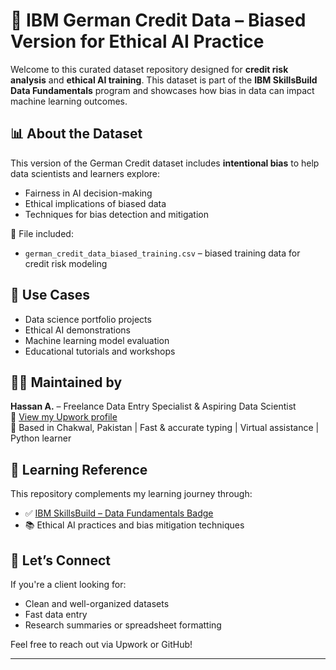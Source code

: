 # 🧠 IBM German Credit Data – Biased Version for Ethical AI Practice

Welcome to this curated dataset repository designed for **credit risk analysis** and **ethical AI training**. This dataset is part of the **IBM SkillsBuild Data Fundamentals** program and showcases how bias in data can impact machine learning outcomes.

## 📊 About the Dataset

This version of the German Credit dataset includes **intentional bias** to help data scientists and learners explore:

- Fairness in AI decision-making  
- Ethical implications of biased data  
- Techniques for bias detection and mitigation

📁 File included:
- `german_credit_data_biased_training.csv` – biased training data for credit risk modeling

## 🎯 Use Cases

- Data science portfolio projects  
- Ethical AI demonstrations  
- Machine learning model evaluation  
- Educational tutorials and workshops

## 👨‍💻 Maintained by

**Hassan A.** – Freelance Data Entry Specialist & Aspiring Data Scientist  
🔗 [View my Upwork profile](https://www.upwork.com/freelancers/~012976a77b6f827b97)  
📍 Based in Chakwal, Pakistan | Fast & accurate typing | Virtual assistance | Python learner

## 🧪 Learning Reference

This repository complements my learning journey through:

- ✅ [IBM SkillsBuild – Data Fundamentals Badge](https://skills.yourlearning.ibm.com/activity/MDL-221?planId=PLAN-BC0FAEE8E439&sectionId=SECTION-B&planIdFromParentTab=PLAN-BC0FAEE8E439&sectionIdFromParentTab=SECTION-B&planIdForChildTab=PLAN-BC0FAEE8E439)  
- 📚 Ethical AI practices and bias mitigation techniques

## 🤝 Let’s Connect

If you're a client looking for:
- Clean and well-organized datasets  
- Fast data entry 
- Research summaries or spreadsheet formatting

Feel free to reach out via Upwork or GitHub!

---


